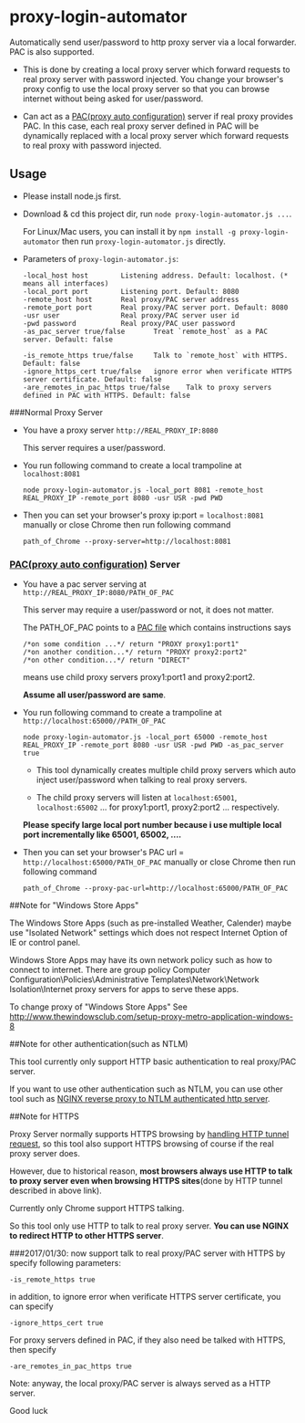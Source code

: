 # proxy-login-automator
Automatically send user/password to http proxy server via a local forwarder. PAC is also supported.

- This is done by creating a local proxy server which forward requests to real proxy server with password injected.
You change your browser's proxy config to use the local proxy server so that you can browse internet 
without being asked for user/password.

- Can act as a [PAC(proxy auto configuration)](https://en.wikipedia.org/wiki/Proxy_auto-config) server if real proxy provides PAC. 
In this case, each real proxy server defined in PAC will be dynamically replaced with a local proxy server
which forward requests to real proxy with password injected.

## Usage

- Please install node.js first.
 
- Download & cd this project dir, run `node proxy-login-automator.js ...`. 

  For Linux/Mac users, you can install it by `npm install -g proxy-login-automator` 
  then run `proxy-login-automator.js` directly. 

- Parameters of `proxy-login-automator.js`:

    ```
    -local_host host        Listening address. Default: localhost. (* means all interfaces)
    -local_port port        Listening port. Default: 8080
    -remote_host host       Real proxy/PAC server address
    -remote_port port       Real proxy/PAC server port. Default: 8080
    -usr user               Real proxy/PAC server user id
    -pwd password           Real proxy/PAC user password
    -as_pac_server true/false       Treat `remote_host` as a PAC server. Default: false
    
    -is_remote_https true/false     Talk to `remote_host` with HTTPS. Default: false
    -ignore_https_cert true/false   ignore error when verificate HTTPS server certificate. Default: false
    -are_remotes_in_pac_https true/false    Talk to proxy servers defined in PAC with HTTPS. Default: false
    ```

###Normal Proxy Server

- You have a proxy server `http://REAL_PROXY_IP:8080`

    This server requires a user/password.

- You run following command to create a local trampoline at `localhost:8081`

    ```
    node proxy-login-automator.js -local_port 8081 -remote_host REAL_PROXY_IP -remote_port 8080 -usr USR -pwd PWD
    ```

- Then you can set your browser's proxy ip:port = `localhost:8081` manually or close Chrome then run following command

    ```
    path_of_Chrome --proxy-server=http://localhost:8081
    ```

### [PAC(proxy auto configuration)](https://en.wikipedia.org/wiki/Proxy_auto-config) Server

- You have a pac server serving at `http://REAL_PROXY_IP:8080/PATH_OF_PAC`

    This server may require a user/password or not, it does not matter.

    The PATH_OF_PAC points to a [PAC file](https://en.wikipedia.org/wiki/Proxy_auto-config)
    which contains instructions says
    ```
    /*on some condition ...*/ return "PROXY proxy1:port1"
    /*on another condition...*/ return "PROXY proxy2:port2" 
    /*on other condition...*/ return "DIRECT" 
    ```
    means use child proxy servers proxy1:port1 and proxy2:port2.
     
    **Assume all user/password are same**.
  
- You run following command to create a trampoline at `http://localhost:65000//PATH_OF_PAC`

    ```
	node proxy-login-automator.js -local_port 65000 -remote_host REAL_PROXY_IP -remote_port 8080 -usr USR -pwd PWD -as_pac_server true
	```

    - This tool dynamically creates multiple child proxy servers which auto inject user/password when talking to real proxy servers.
    
    - The child proxy servers will listen at `localhost:65001`, `localhost:65002` ... for proxy1:port1, proxy2:port2 ... respectively.
  
    **Please specify large local port number because i use multiple local port incrementally like 65001, 65002, ....**

- Then you can set your browser's PAC url = `http://localhost:65000/PATH_OF_PAC` manually or close Chrome then run following command

    ```
	path_of_Chrome --proxy-pac-url=http://localhost:65000/PATH_OF_PAC
	```

##Note for "Windows Store Apps"

The Windows Store Apps (such as pre-installed Weather, Calender) maybe use "Isolated Network" settings which does not respect Internet Option of IE or control panel.

Windows Store Apps may have its own network policy such as how to connect to internet.
There are group policy Computer Configuration\Policies\Administrative Templates\Network\Network Isolation\Internet proxy servers for apps to serve these apps.

To change proxy of "Windows Store Apps"
See http://www.thewindowsclub.com/setup-proxy-metro-application-windows-8

##Note for other authentication(such as NTLM)

This tool currently only support HTTP basic authentication to real proxy/PAC server. 

If you want to use other authentication such as NTLM,
you can use other tool such as [NGINX reverse proxy to NTLM authenticated http server](http://nginx.org/en/docs/http/ngx_http_upstream_module.html#ntlm).

##Note for HTTPS 

Proxy Server normally supports HTTPS browsing by [handling HTTP tunnel request](https://en.wikipedia.org/wiki/HTTP_tunnel),
so this tool also support HTTPS browsing of course if the real proxy server does.

However, due to historical reason, **most browsers always use HTTP to talk to proxy server
even when browsing HTTPS sites**(done by HTTP tunnel described in above link). 

Currently only Chrome support HTTPS talking. 

So this tool only use HTTP to talk to real proxy server. **You can use NGINX to redirect HTTP to other HTTPS server**.

###2017/01/30: now support talk to real proxy/PAC server with HTTPS by specify following parameters:

```
-is_remote_https true
```
in addition, to ignore error when verificate HTTPS server certificate, you can specify
```
-ignore_https_cert true
``` 
For proxy servers defined in PAC, if they also need be talked with HTTPS, then specify
```
-are_remotes_in_pac_https true
```

Note: anyway, the local proxy/PAC server is always served as a HTTP server. 

Good luck
